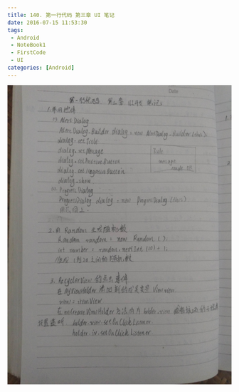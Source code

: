 ```yaml
---
title: 140. 第一行代码 第三章 UI 笔记
date: 2016-07-15 11:53:30
tags:
 - Android
 - NoteBook1
 - FirstCode
 - UI
categories: [Android]
---
```



![](https://github.com/devallever/DataProject/blob/master/data/notebook1img/140-first-code-android-chapter-3-note-ui.jpg?raw=true)
